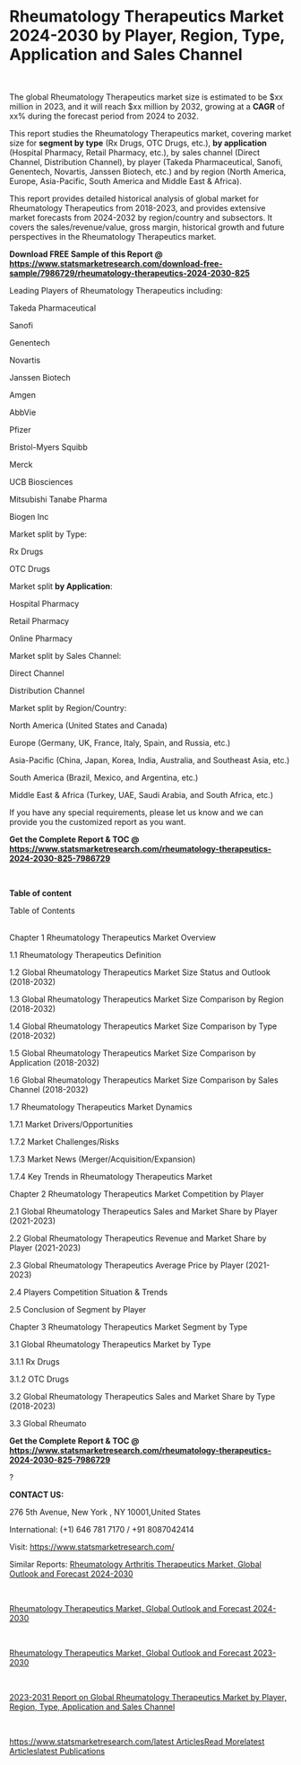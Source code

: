 <h1>Rheumatology Therapeutics Market 2024-2030 by Player, Region, Type, Application and Sales Channel</h1><br/><p>The global Rheumatology Therapeutics market size is estimated to be $xx million in 2023, and it will reach $xx million by 2032, growing at a <strong>CAGR</strong> of xx% during the forecast period from 2024 to 2032.</p>
 
 
 
 <p>This report studies the Rheumatology Therapeutics market, covering market size for <strong>segment by type</strong> (Rx Drugs, OTC Drugs, etc.), <strong>by application</strong> (Hospital Pharmacy, Retail Pharmacy, etc.), by sales channel (Direct Channel, Distribution Channel), by player (Takeda Pharmaceutical, Sanofi, Genentech, Novartis, Janssen Biotech, etc.) and by region (North America, Europe, Asia-Pacific, South America and Middle East & Africa).</p>
 
 
 
 <p>This report provides detailed historical analysis of global market for Rheumatology Therapeutics from 2018-2023, and provides extensive market forecasts from 2024-2032 by region/country and subsectors. It covers the sales/revenue/value, gross margin, historical growth and future perspectives in the Rheumatology Therapeutics market.</p>
 
 
 
 <p><strong>Download FREE Sample of this Report @ <a href="https://www.statsmarketresearch.com/download-free-sample/7986729/rheumatology-therapeutics-2024-2030-825">https://www.statsmarketresearch.com/download-free-sample/7986729/rheumatology-therapeutics-2024-2030-825</a></strong></p>
 
 
 
 <p>Leading Players of Rheumatology Therapeutics including:</p>
 
 
 
 <p>Takeda Pharmaceutical</p>
 
 
 
 <p>Sanofi</p>
 
 
 
 <p>Genentech</p>
 
 
 
 <p>Novartis</p>
 
 
 
 <p>Janssen Biotech</p>
 
 
 
 <p>Amgen</p>
 
 
 
 <p>AbbVie</p>
 
 
 
 <p>Pfizer</p>
 
 
 
 <p>Bristol-Myers Squibb</p>
 
 
 
 <p>Merck</p>
 
 
 
 <p>UCB Biosciences</p>
 
 
 
 <p>Mitsubishi Tanabe Pharma</p>
 
 
 
 <p>Biogen Inc</p>
 
 
 
 <p>Market split by Type:</p>
 
 
 
 <p>Rx Drugs</p>
 
 
 
 <p>OTC Drugs</p>
 
 
 
 <p>Market split <strong>by Application</strong>:</p>
 
 
 
 <p>Hospital Pharmacy</p>
 
 
 
 <p>Retail Pharmacy</p>
 
 
 
 <p>Online Pharmacy</p>
 
 
 
 <p>Market split by Sales Channel:</p>
 
 
 
 <p>Direct Channel</p>
 
 
 
 <p>Distribution Channel</p>
 
 
 
 <p>Market split by Region/Country:</p>
 
 
 
 <p>North America (United States and Canada)</p>
 
 
 
 <p>Europe (Germany, UK, France, Italy, Spain, and Russia, etc.)</p>
 
 
 
 <p>Asia-Pacific (China, Japan, Korea, India, Australia, and Southeast Asia, etc.)</p>
 
 
 
 <p>South America (Brazil, Mexico, and Argentina, etc.)</p>
 
 
 
 <p>Middle East & Africa (Turkey, UAE, Saudi Arabia, and South Africa, etc.)</p>
 
 
 
 <p>If you have any special requirements, please let us know and we can provide you the customized report as you want.</p>
 
 
 
 <div><b>Get the Complete Report & TOC @ <a href="https://www.statsmarketresearch.com/rheumatology-therapeutics-2024-2030-825-7986729">https://www.statsmarketresearch.com/rheumatology-therapeutics-2024-2030-825-7986729</a></b></div>
 
 
 
 <p><br />
 
 <b>Table of content</b></p>
 
 
 
 <p>Table of Contents<br />
 
 <br />
 
 Chapter 1 Rheumatology Therapeutics Market Overview<br />
 
 1.1 Rheumatology Therapeutics Definition<br />
 
 1.2 Global Rheumatology Therapeutics Market Size Status and Outlook (2018-2032)<br />
 
 1.3 Global Rheumatology Therapeutics Market Size Comparison by Region (2018-2032)<br />
 
 1.4 Global Rheumatology Therapeutics Market Size Comparison by Type (2018-2032)<br />
 
 1.5 Global Rheumatology Therapeutics Market Size Comparison by Application (2018-2032)<br />
 
 1.6 Global Rheumatology Therapeutics Market Size Comparison by Sales Channel (2018-2032)<br />
 
 1.7 Rheumatology Therapeutics Market Dynamics<br />
 
 1.7.1 Market Drivers/Opportunities<br />
 
 1.7.2 Market Challenges/Risks<br />
 
 1.7.3 Market News (Merger/Acquisition/Expansion)<br />
 
 1.7.4 Key Trends in Rheumatology Therapeutics Market<br />
 
 Chapter 2 Rheumatology Therapeutics Market Competition by Player<br />
 
 2.1 Global Rheumatology Therapeutics Sales and Market Share by Player (2021-2023)<br />
 
 2.2 Global Rheumatology Therapeutics Revenue and Market Share by Player (2021-2023)<br />
 
 2.3 Global Rheumatology Therapeutics Average Price by Player (2021-2023)<br />
 
 2.4 Players Competition Situation & Trends<br />
 
 2.5 Conclusion of Segment by Player<br />
 
 Chapter 3 Rheumatology Therapeutics Market Segment by Type<br />
 
 3.1 Global Rheumatology Therapeutics Market by Type<br />
 
 3.1.1 Rx Drugs<br />
 
 3.1.2 OTC Drugs<br />
 
 3.2 Global Rheumatology Therapeutics Sales and Market Share by Type (2018-2023)<br />
 
 3.3 Global Rheumato</p>
 
 
 
 <div><b>Get the Complete Report & TOC @ <a href="https://www.statsmarketresearch.com/rheumatology-therapeutics-2024-2030-825-7986729">https://www.statsmarketresearch.com/rheumatology-therapeutics-2024-2030-825-7986729</a></b></div>
 
 
 
 <p>? </p>
 
 
 
 <p><b>CONTACT US:</b><br />
 
 276 5th Avenue, New York , NY 10001,United States<br />
 
 International: (+1) 646 781 7170 / +91 8087042414<br />
 
 Visit: <a href="https://www.statsmarketresearch.com/">https://www.statsmarketresearch.com/</a><br />
 
 Similar Reports: <a href="https://www.statsmarketresearch.com/rheumatology-therapeutics-2024-2030-825-7986729">Rheumatology Arthritis Therapeutics Market, Global Outlook and Forecast 2024-2030</a><br />
 
 <br />
 
 <a href="https://www.statsmarketresearch.com/rheumatology-therapeutics-2024-2030-825-7986729">Rheumatology Therapeutics Market, Global Outlook and Forecast 2024-2030</a><br />
 
 <br />
 
 <a href="https://www.statsmarketresearch.com/rheumatology-therapeutics-2024-2030-825-7986729">Rheumatology Therapeutics Market, Global Outlook and Forecast 2023-2030</a><br />
 
 <br />
 
 <a href="https://www.statsmarketresearch.com/rheumatology-therapeutics-2024-2030-825-7986729">2023-2031 Report on Global Rheumatology Therapeutics Market by Player, Region, Type, Application and Sales Channel</a><br />
 
 <br />
 
 <a href="https://gyeongbokgung.com">https://www.statsmarketresearch.com/</a><a href="https://hallyeomaritime.com">latest Articles</a><a href="https://jingwansa.com">Read More</a><a href="https://nguoiviet.jp/">latest Articles</a><a href="https://www.intelmarketresearch.com/">latest Publications</a></p>